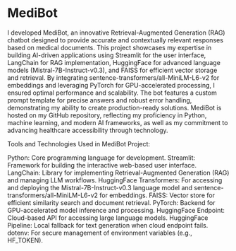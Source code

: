 # MediBot

I developed MediBot, an innovative Retrieval-Augmented Generation (RAG) chatbot designed to provide accurate and contextually relevant responses based on medical documents. This project showcases my expertise in building AI-driven applications using Streamlit for the user interface, LangChain for RAG implementation, HuggingFace for advanced language models (Mistral-7B-Instruct-v0.3), and FAISS for efficient vector storage and retrieval. By integrating sentence-transformers/all-MiniLM-L6-v2 for embeddings and leveraging PyTorch for GPU-accelerated processing, I ensured optimal performance and scalability. The bot features a custom prompt template for precise answers and robust error handling, demonstrating my ability to create production-ready solutions. MediBot is hosted on my GitHub repository, reflecting my proficiency in Python, machine learning, and modern AI frameworks, as well as my commitment to advancing healthcare accessibility through technology.


Tools and Technologies Used in MediBot Project:

Python: Core programming language for development.
Streamlit: Framework for building the interactive web-based user interface.
LangChain: Library for implementing Retrieval-Augmented Generation (RAG) and managing LLM workflows.
HuggingFace Transformers: For accessing and deploying the Mistral-7B-Instruct-v0.3 language model and sentence-transformers/all-MiniLM-L6-v2 for embeddings.
FAISS: Vector store for efficient similarity search and document retrieval.
PyTorch: Backend for GPU-accelerated model inference and processing.
HuggingFace Endpoint: Cloud-based API for accessing large language models.
HuggingFace Pipeline: Local fallback for text generation when cloud endpoint fails.
dotenv: For secure management of environment variables (e.g., HF_TOKEN).
